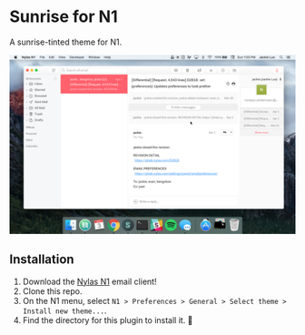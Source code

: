 # Sunrise for N1
A sunrise-tinted theme for N1.

![](preview.png)

## Installation
1. Download the [Nylas N1](https://nylas.com/n1) email client!
2. Clone this repo.
3. On the N1 menu, select `N1 > Preferences > General > Select theme > Install new theme...`.
4. Find the directory for this plugin to install it. :tada:
